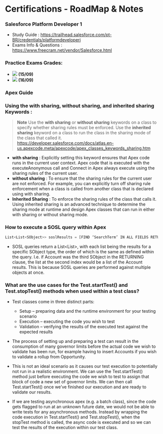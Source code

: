 # Certifications - RoadMap & Notes

### Salesforce Platform Developer 1 
  
  - Study Guide : https://trailhead.salesforce.com/pt-BR/credentials/platformdeveloperi
  - Exams Info & Questions : https://www.freecram.net/vendor/Salesforce.html
  
### Practice Exams Grades:
  - ![](https://geps.dev/progress/67) **(15/09)** 
  - ![](https://geps.dev/progress/88) **(16/09)**



### Apex Guide

  ### Using the with sharing, without sharing, and inherited sharing Keywords : 
> **Note** Use the **with sharing** or **without sharing** keywords on a class to specify whether sharing rules must be enforced. Use the **inherited sharing** keyword on a class to run the class in the sharing mode of the class that called it.
> https://developer.salesforce.com/docs/atlas.en-us.apexcode.meta/apexcode/apex_classes_keywords_sharing.htm

  -  **with sharing** : Explicitly setting this keyword ensures that Apex code runs in the current user context. Apex code that is executed with the executeAnonymous call and Connect in Apex always execute using the sharing rules of the current user.
  -  **without sharing** :  To ensure that the sharing rules for the current user are not enforced. For example, you can explicitly turn off sharing rule enforcement when a class is called from another class that is declared using with sharing.
  -  **Inherited Sharing** : To enforce the sharing rules of the class that calls it. Using inherited sharing is an advanced technique to determine the sharing mode at runtime and design Apex classes that can run in either with sharing or without sharing mode.
  
  ### How to execute a SOSL query within Apex
```js 
List<List<SObject>> soslResults = [FIND ‘SearchTerm’ IN ALL FIELDS RETURNING Account, Contact];
```
    
   - SOSL queries return a List<List<SObject>>, with each list being the results for a specific SObject type, the order of which is the same as defined within the query. I.e. if Account was the third SObject in the RETURNING clause, the list at the second index would be a list of the Account results. This is because SOSL queries are performed against multiple objects at once.
  
  ### What are the use cases for the Test.startTest() and Test.stopTest() methods when used within a test class?
  
  - Test classes come in three distinct parts:
    - Setup – preparing data and the runtime environment for your testing scenario
    - Execution – executing the code you wish to test
    - Validation – verifying the results of the executed test against the expected results

  - The process of setting up and preparing a test can result in the consumption of many governor limits before the actual code we wish to validate has been run, for example having to insert Accounts if you wish to validate a rollup from Opportunity.

  - This is not an ideal scenario as it causes our test execution to potentially not run in a realistic environment. We can use the Test.startTest() method just before executing the code we wish to test to assign that block of code a new set of governor limits. We can then call Test.startTest() once we’ve finished our execution and are ready to validate our results.

  - If we are testing asynchronous apex (e.g. a batch class), since the code gets flagged to run at an unknown future date, we would not be able to write tests for any asynchronous methods. Instead by wrapping the code execution in Test.startTest() and Test.stopTest(), when the stopTest method is called, the async code is executed and so we can test the results of the execution within our test class.

      
